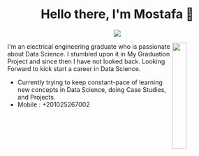 
<h1 align="center">Hello there, I'm Mostafa 👋</h1>
<p align="center">
    <a href="https://www.linkedin.com/in/mostafa-gamal-87a499149"><img src="https://img.shields.io/badge/linkedin-%230177B5?style=flat&logo=linkedin&logoColor=white"/></a>
  </p>
  
  <img src="https://github.com/mohamedabusrea/mohamedabusrea/blob/master/profile-img.png" align="right" width="25%"/>

I'm an electrical engineering graduate who is passionate about Data Science. I stumbled upon it in My Graduation Project and since then I have not looked back.
Looking Forward to kick start a career in Data Science.
 

* Currently trying to keep constant-pace of learning new concepts in Data Science, doing Case Studies, and Projects.
*	Mobile : +201025267002


<!---
mostafa-gamal-97/mostafa-gamal-97 is a ✨ special ✨ repository because its `README.md` (this file) appears on your GitHub profile.
You can click the Preview link to take a look at your changes.
--->


